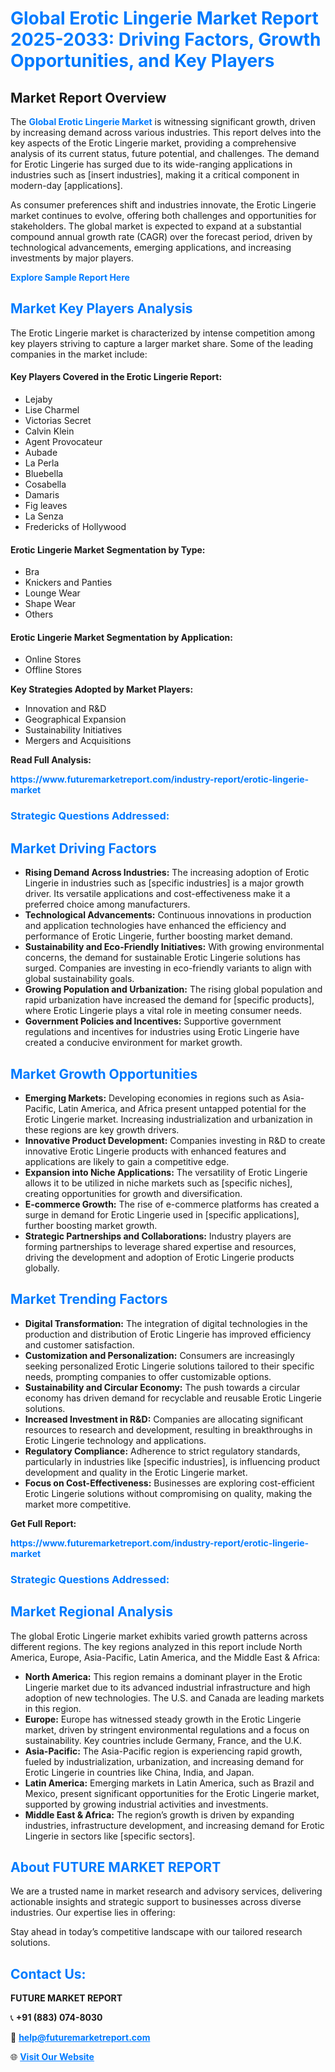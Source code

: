 <h1 style="color: #007BFF;">Global Erotic Lingerie Market Report 2025-2033: Driving Factors, Growth Opportunities, and Key Players</h1>

<section id="overview">
<h2>Market Report Overview</h2>
<p>The <a href="https://www.futuremarketreport.com/industry-report/erotic-lingerie-market" style="color: #007BFF; text-decoration: none;"><strong>Global Erotic Lingerie Market</strong></a> is witnessing significant growth, driven by increasing demand across various industries. This report delves into the key aspects of the Erotic Lingerie market, providing a comprehensive analysis of its current status, future potential, and challenges. The demand for Erotic Lingerie has surged due to its wide-ranging applications in industries such as [insert industries], making it a critical component in modern-day [applications].</p>
<p>As consumer preferences shift and industries innovate, the Erotic Lingerie market continues to evolve, offering both challenges and opportunities for stakeholders. The global market is expected to expand at a substantial compound annual growth rate (CAGR) over the forecast period, driven by technological advancements, emerging applications, and increasing investments by major players.</p>
</section>

<section id="overview">
<p><a href="https://www.futuremarketreport.com/request-sample/reportId=51316" style="color: #007BFF; text-decoration: none;"><strong>Explore Sample Report Here</strong></a></p>
</section>

<section id="key-players">
<h2 style="color: #007BFF;">Market Key Players Analysis</h2>
<p>The Erotic Lingerie market is characterized by intense competition among key players striving to capture a larger market share. Some of the leading companies in the market include:</p>
<h4>Key Players Covered in the Erotic Lingerie Report:</h4>
<ul><li>Lejaby</li><li>Lise Charmel</li><li>Victorias Secret</li><li>Calvin Klein</li><li>Agent Provocateur</li><li>Aubade</li><li>La Perla</li><li>Bluebella</li><li>Cosabella</li><li>Damaris</li><li>Fig leaves</li><li>La Senza</li><li>Fredericks of Hollywood</li></ul>
<h4>Erotic Lingerie Market Segmentation by Type:</h4>
<ul><li>Bra</li><li>Knickers and Panties</li><li>Lounge Wear</li><li>Shape Wear</li><li>Others</li></ul>

<h4>Erotic Lingerie Market Segmentation by Application:</h4>
<ul><li>Online Stores</li><li>Offline Stores</li></ul>
<p><strong>Key Strategies Adopted by Market Players:</strong></p>
<ul>
<li>Innovation and R&D</li>
<li>Geographical Expansion</li>
<li>Sustainability Initiatives</li>
<li>Mergers and Acquisitions</li>
</ul>
</section>

<section>
<p><strong>Read Full Analysis: </strong></p><a href="https://www.futuremarketreport.com/industry-report/erotic-lingerie-market" style="color: #007BFF; text-decoration: none;"><strong>https://www.futuremarketreport.com/industry-report/erotic-lingerie-market</strong></a>
<h3 style="color: #007BFF;">Strategic Questions Addressed:</h3>
</section>

<section id="driving-factors">
<h2 style="color: #007BFF;">Market Driving Factors</h2>
<ul>
<li><strong>Rising Demand Across Industries:</strong> The increasing adoption of Erotic Lingerie in industries such as [specific industries] is a major growth driver. Its versatile applications and cost-effectiveness make it a preferred choice among manufacturers.</li>
<li><strong>Technological Advancements:</strong> Continuous innovations in production and application technologies have enhanced the efficiency and performance of Erotic Lingerie, further boosting market demand.</li>
<li><strong>Sustainability and Eco-Friendly Initiatives:</strong> With growing environmental concerns, the demand for sustainable Erotic Lingerie solutions has surged. Companies are investing in eco-friendly variants to align with global sustainability goals.</li>
<li><strong>Growing Population and Urbanization:</strong> The rising global population and rapid urbanization have increased the demand for [specific products], where Erotic Lingerie plays a vital role in meeting consumer needs.</li>
<li><strong>Government Policies and Incentives:</strong> Supportive government regulations and incentives for industries using Erotic Lingerie have created a conducive environment for market growth.</li>
</ul>
</section>

<section id="growth-opportunities">
<h2 style="color: #007BFF;">Market Growth Opportunities</h2>
<ul>
<li><strong>Emerging Markets:</strong> Developing economies in regions such as Asia-Pacific, Latin America, and Africa present untapped potential for the Erotic Lingerie market. Increasing industrialization and urbanization in these regions are key growth drivers.</li>
<li><strong>Innovative Product Development:</strong> Companies investing in R&D to create innovative Erotic Lingerie products with enhanced features and applications are likely to gain a competitive edge.</li>
<li><strong>Expansion into Niche Applications:</strong> The versatility of Erotic Lingerie allows it to be utilized in niche markets such as [specific niches], creating opportunities for growth and diversification.</li>
<li><strong>E-commerce Growth:</strong> The rise of e-commerce platforms has created a surge in demand for Erotic Lingerie used in [specific applications], further boosting market growth.</li>
<li><strong>Strategic Partnerships and Collaborations:</strong> Industry players are forming partnerships to leverage shared expertise and resources, driving the development and adoption of Erotic Lingerie products globally.</li>
</ul>
</section>

<section id="trending-factors">
<h2 style="color: #007BFF;">Market Trending Factors</h2>
<ul>
<li><strong>Digital Transformation:</strong> The integration of digital technologies in the production and distribution of Erotic Lingerie has improved efficiency and customer satisfaction.</li>
<li><strong>Customization and Personalization:</strong> Consumers are increasingly seeking personalized Erotic Lingerie solutions tailored to their specific needs, prompting companies to offer customizable options.</li>
<li><strong>Sustainability and Circular Economy:</strong> The push towards a circular economy has driven demand for recyclable and reusable Erotic Lingerie solutions.</li>
<li><strong>Increased Investment in R&D:</strong> Companies are allocating significant resources to research and development, resulting in breakthroughs in Erotic Lingerie technology and applications.</li>
<li><strong>Regulatory Compliance:</strong> Adherence to strict regulatory standards, particularly in industries like [specific industries], is influencing product development and quality in the Erotic Lingerie market.</li>
<li><strong>Focus on Cost-Effectiveness:</strong> Businesses are exploring cost-efficient Erotic Lingerie solutions without compromising on quality, making the market more competitive.</li>
</ul>
</section>

<section>
<p><strong>Get Full Report: </strong></p><a href="https://www.futuremarketreport.com/industry-report/erotic-lingerie-market" style="color: #007BFF; text-decoration: none;"><strong>https://www.futuremarketreport.com/industry-report/erotic-lingerie-market</strong></a>
<h3 style="color: #007BFF;">Strategic Questions Addressed:</h3>
</section>


<section id="regional-analysis">
<h2 style="color: #007BFF;">Market Regional Analysis</h2>
<p>The global Erotic Lingerie market exhibits varied growth patterns across different regions. The key regions analyzed in this report include North America, Europe, Asia-Pacific, Latin America, and the Middle East & Africa:</p>
<ul>
<li><strong>North America:</strong> This region remains a dominant player in the Erotic Lingerie market due to its advanced industrial infrastructure and high adoption of new technologies. The U.S. and Canada are leading markets in this region.</li>
<li><strong>Europe:</strong> Europe has witnessed steady growth in the Erotic Lingerie market, driven by stringent environmental regulations and a focus on sustainability. Key countries include Germany, France, and the U.K.</li>
<li><strong>Asia-Pacific:</strong> The Asia-Pacific region is experiencing rapid growth, fueled by industrialization, urbanization, and increasing demand for Erotic Lingerie in countries like China, India, and Japan.</li>
<li><strong>Latin America:</strong> Emerging markets in Latin America, such as Brazil and Mexico, present significant opportunities for the Erotic Lingerie market, supported by growing industrial activities and investments.</li>
<li><strong>Middle East & Africa:</strong> The region’s growth is driven by expanding industries, infrastructure development, and increasing demand for Erotic Lingerie in sectors like [specific sectors].</li>
</ul>
</section>

<footer>
<h2 style="color: #007BFF;">About FUTURE MARKET REPORT</h2>
<p>We are a trusted name in market research and advisory services, delivering actionable insights and strategic support to businesses across diverse industries. Our expertise lies in offering:</p>

<p>Stay ahead in today’s competitive landscape with our tailored research solutions.</p>

<h2 style="color: #007BFF;">Contact Us:</h2>
<p><strong>FUTURE MARKET REPORT</strong></p>
<p>📞 <strong>+91 (883) 074-8030</strong></p>
<p>📧 <strong><a href="mailto:help@futuremarketreport.com" style="color: #007BFF;">help@futuremarketreport.com</a></strong></p>
<p>🌐 <strong><a href="https://www.futuremarketreport.com/" style="color: #007BFF;">Visit Our Website</a></strong></p>
</footer>